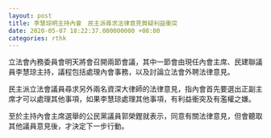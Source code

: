 ```yaml
---
layout: post
title: 李慧琼明主持內會　民主派尋求法律意見質疑利益衝突
date: 2020-05-07 18:22:37.000000000 +08:00
categories: rthk
---
```


立法會內務委員會明天將會召開兩節會議，其中一節會由現任內會主席、民建聯議員李慧琼主持，議程包括處理內會事務，以及討論立法會外聘法律意見。

民主派立法會議員尋求另外兩名資深大律師的法律意見，指內會首先要選出正副主席才可以處理其他事項，如果李慧琼處理其他事項，有利益衝突及有濫權之嫌。

至於主持內會主席選舉的公民黨議員郭榮鏗就表示，同意有關法律意見，但會聽取其他議員意見後，才決定下一步行動。

